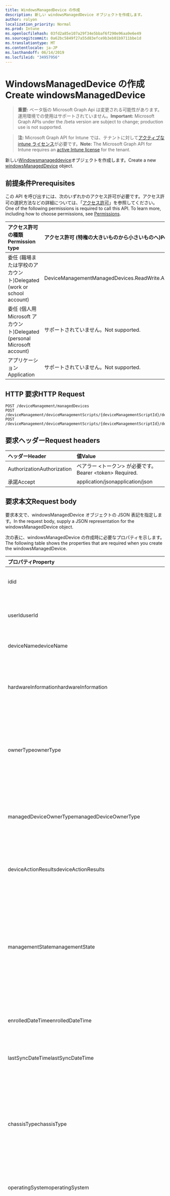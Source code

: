 ```yaml
---
title: WindowsManagedDevice の作成
description: 新しい windowsManagedDevice オブジェクトを作成します。
author: rolyon
localization_priority: Normal
ms.prod: Intune
ms.openlocfilehash: 03fd2a85e107a29f34e5bbaf6f290e96aa9e6e49
ms.sourcegitcommit: 0a62bc5849f27a55d83efce9b3eb01b9711bbe1d
ms.translationtype: MT
ms.contentlocale: ja-JP
ms.lasthandoff: 06/14/2019
ms.locfileid: "34957956"
---
```

# <a name="create-windowsmanageddevice"></a><span data-ttu-id="70f07-103">WindowsManagedDevice の作成</span><span class="sxs-lookup"><span data-stu-id="70f07-103">Create windowsManagedDevice</span></span>

> <span data-ttu-id="70f07-104">**重要:** ベータ版の Microsoft Graph Api は変更される可能性があります。運用環境での使用はサポートされていません。</span><span class="sxs-lookup"><span data-stu-id="70f07-104">**Important:** Microsoft Graph APIs under the /beta version are subject to change; production use is not supported.</span></span>

> <span data-ttu-id="70f07-105">**注:** Microsoft Graph API for Intune では、テナントに対して[アクティブな intune ライセンス](https://go.microsoft.com/fwlink/?linkid=839381)が必要です。</span><span class="sxs-lookup"><span data-stu-id="70f07-105">**Note:** The Microsoft Graph API for Intune requires an [active Intune license](https://go.microsoft.com/fwlink/?linkid=839381) for the tenant.</span></span>

<span data-ttu-id="70f07-106">新しい[Windowsmanageddevice](../resources/intune-devices-windowsmanageddevice.md)オブジェクトを作成します。</span><span class="sxs-lookup"><span data-stu-id="70f07-106">Create a new [windowsManagedDevice](../resources/intune-devices-windowsmanageddevice.md) object.</span></span>

## <a name="prerequisites"></a><span data-ttu-id="70f07-107">前提条件</span><span class="sxs-lookup"><span data-stu-id="70f07-107">Prerequisites</span></span>
<span data-ttu-id="70f07-p101">この API を呼び出すには、次のいずれかのアクセス許可が必要です。アクセス許可の選択方法などの詳細については、「[アクセス許可](/graph/permissions-reference)」を参照してください。</span><span class="sxs-lookup"><span data-stu-id="70f07-p101">One of the following permissions is required to call this API. To learn more, including how to choose permissions, see [Permissions](/graph/permissions-reference).</span></span>

|<span data-ttu-id="70f07-110">アクセス許可の種類</span><span class="sxs-lookup"><span data-stu-id="70f07-110">Permission type</span></span>|<span data-ttu-id="70f07-111">アクセス許可 (特権の大きいものから小さいものへ)</span><span class="sxs-lookup"><span data-stu-id="70f07-111">Permissions (from most to least privileged)</span></span>|
|:---|:---|
|<span data-ttu-id="70f07-112">委任 (職場または学校のアカウント)</span><span class="sxs-lookup"><span data-stu-id="70f07-112">Delegated (work or school account)</span></span>|<span data-ttu-id="70f07-113">DeviceManagementManagedDevices.ReadWrite.All</span><span class="sxs-lookup"><span data-stu-id="70f07-113">DeviceManagementManagedDevices.ReadWrite.All</span></span>|
|<span data-ttu-id="70f07-114">委任 (個人用 Microsoft アカウント)</span><span class="sxs-lookup"><span data-stu-id="70f07-114">Delegated (personal Microsoft account)</span></span>|<span data-ttu-id="70f07-115">サポートされていません。</span><span class="sxs-lookup"><span data-stu-id="70f07-115">Not supported.</span></span>|
|<span data-ttu-id="70f07-116">アプリケーション</span><span class="sxs-lookup"><span data-stu-id="70f07-116">Application</span></span>|<span data-ttu-id="70f07-117">サポートされていません。</span><span class="sxs-lookup"><span data-stu-id="70f07-117">Not supported.</span></span>|

## <a name="http-request"></a><span data-ttu-id="70f07-118">HTTP 要求</span><span class="sxs-lookup"><span data-stu-id="70f07-118">HTTP Request</span></span>
<!-- {
  "blockType": "ignored"
}
-->
``` http
POST /deviceManagement/managedDevices
POST /deviceManagement/deviceManagementScripts/{deviceManagementScriptId}/deviceRunStates/{deviceManagementScriptDeviceStateId}/managedDevice/users/{userId}/managedDevices
POST /deviceManagement/deviceManagementScripts/{deviceManagementScriptId}/deviceRunStates/{deviceManagementScriptDeviceStateId}/managedDevice/detectedApps/{detectedAppId}/managedDevices
```

## <a name="request-headers"></a><span data-ttu-id="70f07-119">要求ヘッダー</span><span class="sxs-lookup"><span data-stu-id="70f07-119">Request headers</span></span>
|<span data-ttu-id="70f07-120">ヘッダー</span><span class="sxs-lookup"><span data-stu-id="70f07-120">Header</span></span>|<span data-ttu-id="70f07-121">値</span><span class="sxs-lookup"><span data-stu-id="70f07-121">Value</span></span>|
|:---|:---|
|<span data-ttu-id="70f07-122">Authorization</span><span class="sxs-lookup"><span data-stu-id="70f07-122">Authorization</span></span>|<span data-ttu-id="70f07-123">ベアラー &lt;トークン&gt; が必要です。</span><span class="sxs-lookup"><span data-stu-id="70f07-123">Bearer &lt;token&gt; Required.</span></span>|
|<span data-ttu-id="70f07-124">承諾</span><span class="sxs-lookup"><span data-stu-id="70f07-124">Accept</span></span>|<span data-ttu-id="70f07-125">application/json</span><span class="sxs-lookup"><span data-stu-id="70f07-125">application/json</span></span>|

## <a name="request-body"></a><span data-ttu-id="70f07-126">要求本文</span><span class="sxs-lookup"><span data-stu-id="70f07-126">Request body</span></span>
<span data-ttu-id="70f07-127">要求本文で、windowsManagedDevice オブジェクトの JSON 表記を指定します。</span><span class="sxs-lookup"><span data-stu-id="70f07-127">In the request body, supply a JSON representation for the windowsManagedDevice object.</span></span>

<span data-ttu-id="70f07-128">次の表に、windowsManagedDevice の作成時に必要なプロパティを示します。</span><span class="sxs-lookup"><span data-stu-id="70f07-128">The following table shows the properties that are required when you create the windowsManagedDevice.</span></span>

|<span data-ttu-id="70f07-129">プロパティ</span><span class="sxs-lookup"><span data-stu-id="70f07-129">Property</span></span>|<span data-ttu-id="70f07-130">型</span><span class="sxs-lookup"><span data-stu-id="70f07-130">Type</span></span>|<span data-ttu-id="70f07-131">説明</span><span class="sxs-lookup"><span data-stu-id="70f07-131">Description</span></span>|
|:---|:---|:---|
|<span data-ttu-id="70f07-132">id</span><span class="sxs-lookup"><span data-stu-id="70f07-132">id</span></span>|<span data-ttu-id="70f07-133">文字列</span><span class="sxs-lookup"><span data-stu-id="70f07-133">String</span></span>|<span data-ttu-id="70f07-134">[Manageddevice](../resources/intune-devices-manageddevice.md)から継承されたデバイスの一意識別子</span><span class="sxs-lookup"><span data-stu-id="70f07-134">Unique Identifier for the device Inherited from [managedDevice](../resources/intune-devices-manageddevice.md)</span></span>|
|<span data-ttu-id="70f07-135">userId</span><span class="sxs-lookup"><span data-stu-id="70f07-135">userId</span></span>|<span data-ttu-id="70f07-136">String</span><span class="sxs-lookup"><span data-stu-id="70f07-136">String</span></span>|<span data-ttu-id="70f07-137">[Manageddevice](../resources/intune-devices-manageddevice.md)から継承したデバイスに関連付けられているユーザーの一意識別子</span><span class="sxs-lookup"><span data-stu-id="70f07-137">Unique Identifier for the user associated with the device Inherited from [managedDevice](../resources/intune-devices-manageddevice.md)</span></span>|
|<span data-ttu-id="70f07-138">deviceName</span><span class="sxs-lookup"><span data-stu-id="70f07-138">deviceName</span></span>|<span data-ttu-id="70f07-139">String</span><span class="sxs-lookup"><span data-stu-id="70f07-139">String</span></span>|<span data-ttu-id="70f07-140">[Manageddevice](../resources/intune-devices-manageddevice.md)から継承されたデバイスの名前</span><span class="sxs-lookup"><span data-stu-id="70f07-140">Name of the device Inherited from [managedDevice](../resources/intune-devices-manageddevice.md)</span></span>|
|<span data-ttu-id="70f07-141">hardwareInformation</span><span class="sxs-lookup"><span data-stu-id="70f07-141">hardwareInformation</span></span>|[<span data-ttu-id="70f07-142">hardwareInformation</span><span class="sxs-lookup"><span data-stu-id="70f07-142">hardwareInformation</span></span>](../resources/intune-devices-hardwareinformation.md)|<span data-ttu-id="70f07-143">デバイスのハードワードの詳細。</span><span class="sxs-lookup"><span data-stu-id="70f07-143">The hardward details for the device.</span></span>  <span data-ttu-id="70f07-144">記憶領域、製造元、シリアル番号などの情報が含まれます。[Manageddevice](../resources/intune-devices-manageddevice.md)から継承します</span><span class="sxs-lookup"><span data-stu-id="70f07-144">Includes information such as storage space, manufacturer, serial number, etc. Inherited from [managedDevice](../resources/intune-devices-manageddevice.md)</span></span>|
|<span data-ttu-id="70f07-145">ownerType</span><span class="sxs-lookup"><span data-stu-id="70f07-145">ownerType</span></span>|[<span data-ttu-id="70f07-146">ownerType</span><span class="sxs-lookup"><span data-stu-id="70f07-146">ownerType</span></span>](../resources/intune-devices-ownertype.md)|<span data-ttu-id="70f07-147">デバイスの所有権。</span><span class="sxs-lookup"><span data-stu-id="70f07-147">Ownership of the device.</span></span> <span data-ttu-id="70f07-148">' Company ' または ' personal ' を[Manageddevice](../resources/intune-devices-manageddevice.md)から継承することができます。</span><span class="sxs-lookup"><span data-stu-id="70f07-148">Can be 'company' or 'personal' Inherited from [managedDevice](../resources/intune-devices-manageddevice.md).</span></span> <span data-ttu-id="70f07-149">可能な値は、`unknown`、`company`、`personal` です。</span><span class="sxs-lookup"><span data-stu-id="70f07-149">Possible values are: `unknown`, `company`, `personal`.</span></span>|
|<span data-ttu-id="70f07-150">managedDeviceOwnerType</span><span class="sxs-lookup"><span data-stu-id="70f07-150">managedDeviceOwnerType</span></span>|[<span data-ttu-id="70f07-151">managedDeviceOwnerType</span><span class="sxs-lookup"><span data-stu-id="70f07-151">managedDeviceOwnerType</span></span>](../resources/intune-devices-manageddeviceownertype.md)|<span data-ttu-id="70f07-152">デバイスの所有権。</span><span class="sxs-lookup"><span data-stu-id="70f07-152">Ownership of the device.</span></span> <span data-ttu-id="70f07-153">' Company ' または ' personal ' を[Manageddevice](../resources/intune-devices-manageddevice.md)から継承することができます。</span><span class="sxs-lookup"><span data-stu-id="70f07-153">Can be 'company' or 'personal' Inherited from [managedDevice](../resources/intune-devices-manageddevice.md).</span></span> <span data-ttu-id="70f07-154">可能な値は、`unknown`、`company`、`personal` です。</span><span class="sxs-lookup"><span data-stu-id="70f07-154">Possible values are: `unknown`, `company`, `personal`.</span></span>|
|<span data-ttu-id="70f07-155">deviceActionResults</span><span class="sxs-lookup"><span data-stu-id="70f07-155">deviceActionResults</span></span>|<span data-ttu-id="70f07-156">[deviceActionResult](../resources/intune-devices-deviceactionresult.md) コレクション</span><span class="sxs-lookup"><span data-stu-id="70f07-156">[deviceActionResult](../resources/intune-devices-deviceactionresult.md) collection</span></span>|<span data-ttu-id="70f07-157">ComplexType deviceActionResult オブジェクトのリスト。</span><span class="sxs-lookup"><span data-stu-id="70f07-157">List of ComplexType deviceActionResult objects.</span></span> <span data-ttu-id="70f07-158">[Manageddevice](../resources/intune-devices-manageddevice.md)から継承します</span><span class="sxs-lookup"><span data-stu-id="70f07-158">Inherited from [managedDevice](../resources/intune-devices-manageddevice.md)</span></span>|
|<span data-ttu-id="70f07-159">managementState</span><span class="sxs-lookup"><span data-stu-id="70f07-159">managementState</span></span>|[<span data-ttu-id="70f07-160">managementState</span><span class="sxs-lookup"><span data-stu-id="70f07-160">managementState</span></span>](../resources/intune-devices-managementstate.md)|<span data-ttu-id="70f07-161">デバイスの管理状態。</span><span class="sxs-lookup"><span data-stu-id="70f07-161">Management state of the device.</span></span> <span data-ttu-id="70f07-162">[Manageddevice](../resources/intune-devices-manageddevice.md)から継承されます。</span><span class="sxs-lookup"><span data-stu-id="70f07-162">Inherited from [managedDevice](../resources/intune-devices-manageddevice.md).</span></span> <span data-ttu-id="70f07-163">可能な値は、`managed`、`retirePending`、`retireFailed`、`wipePending`、`wipeFailed`、`unhealthy`、`deletePending`、`retireIssued`、`wipeIssued`、`wipeCanceled`、`retireCanceled`、`discovered` です。</span><span class="sxs-lookup"><span data-stu-id="70f07-163">Possible values are: `managed`, `retirePending`, `retireFailed`, `wipePending`, `wipeFailed`, `unhealthy`, `deletePending`, `retireIssued`, `wipeIssued`, `wipeCanceled`, `retireCanceled`, `discovered`.</span></span>|
|<span data-ttu-id="70f07-164">enrolledDateTime</span><span class="sxs-lookup"><span data-stu-id="70f07-164">enrolledDateTime</span></span>|<span data-ttu-id="70f07-165">DateTimeOffset</span><span class="sxs-lookup"><span data-stu-id="70f07-165">DateTimeOffset</span></span>|<span data-ttu-id="70f07-166">デバイスの登録時刻。</span><span class="sxs-lookup"><span data-stu-id="70f07-166">Enrollment time of the device.</span></span> <span data-ttu-id="70f07-167">[Manageddevice](../resources/intune-devices-manageddevice.md)から継承します</span><span class="sxs-lookup"><span data-stu-id="70f07-167">Inherited from [managedDevice](../resources/intune-devices-manageddevice.md)</span></span>|
|<span data-ttu-id="70f07-168">lastSyncDateTime</span><span class="sxs-lookup"><span data-stu-id="70f07-168">lastSyncDateTime</span></span>|<span data-ttu-id="70f07-169">DateTimeOffset</span><span class="sxs-lookup"><span data-stu-id="70f07-169">DateTimeOffset</span></span>|<span data-ttu-id="70f07-170">デバイスが Intune との正常な同期を最終的に完了した日時。</span><span class="sxs-lookup"><span data-stu-id="70f07-170">The date and time that the device last completed a successful sync with Intune.</span></span> <span data-ttu-id="70f07-171">[Manageddevice](../resources/intune-devices-manageddevice.md)から継承します</span><span class="sxs-lookup"><span data-stu-id="70f07-171">Inherited from [managedDevice](../resources/intune-devices-manageddevice.md)</span></span>|
|<span data-ttu-id="70f07-172">chassisType</span><span class="sxs-lookup"><span data-stu-id="70f07-172">chassisType</span></span>|[<span data-ttu-id="70f07-173">chassisType</span><span class="sxs-lookup"><span data-stu-id="70f07-173">chassisType</span></span>](../resources/intune-devices-chassistype.md)|<span data-ttu-id="70f07-174">デバイスのシャーシの種類。</span><span class="sxs-lookup"><span data-stu-id="70f07-174">Chassis type of the device.</span></span> <span data-ttu-id="70f07-175">[Manageddevice](../resources/intune-devices-manageddevice.md)から継承されます。</span><span class="sxs-lookup"><span data-stu-id="70f07-175">Inherited from [managedDevice](../resources/intune-devices-manageddevice.md).</span></span> <span data-ttu-id="70f07-176">可能な値は、`unknown`、`desktop`、`laptop`、`worksWorkstation`、`enterpriseServer`、`phone`、`tablet`、`mobileOther`、`mobileUnknown` です。</span><span class="sxs-lookup"><span data-stu-id="70f07-176">Possible values are: `unknown`, `desktop`, `laptop`, `worksWorkstation`, `enterpriseServer`, `phone`, `tablet`, `mobileOther`, `mobileUnknown`.</span></span>|
|<span data-ttu-id="70f07-177">operatingSystem</span><span class="sxs-lookup"><span data-stu-id="70f07-177">operatingSystem</span></span>|<span data-ttu-id="70f07-178">文字列</span><span class="sxs-lookup"><span data-stu-id="70f07-178">String</span></span>|<span data-ttu-id="70f07-179">デバイスのオペレーティング システム。</span><span class="sxs-lookup"><span data-stu-id="70f07-179">Operating system of the device.</span></span> <span data-ttu-id="70f07-180">Windows、iOS など[Manageddevice](../resources/intune-devices-manageddevice.md)から継承します</span><span class="sxs-lookup"><span data-stu-id="70f07-180">Windows, iOS, etc. Inherited from [managedDevice](../resources/intune-devices-manageddevice.md)</span></span>|
|<span data-ttu-id="70f07-181">deviceType</span><span class="sxs-lookup"><span data-stu-id="70f07-181">deviceType</span></span>|[<span data-ttu-id="70f07-182">deviceType</span><span class="sxs-lookup"><span data-stu-id="70f07-182">deviceType</span></span>](../resources/intune-shared-devicetype.md)|<span data-ttu-id="70f07-183">デバイスのプラットフォーム。</span><span class="sxs-lookup"><span data-stu-id="70f07-183">Platform of the device.</span></span> <span data-ttu-id="70f07-184">[Manageddevice](../resources/intune-devices-manageddevice.md)から継承されます。</span><span class="sxs-lookup"><span data-stu-id="70f07-184">Inherited from [managedDevice](../resources/intune-devices-manageddevice.md).</span></span> <span data-ttu-id="70f07-185">可能な値: `desktop`、 `windowsRT` `winMO6` `nokia` `windowsPhone` `mac` `winCE` `winEmbedded` `iPhone` `iPad` `iPod` `android`、、、、、、、、、、、、 `iSocConsumer` `unix` `macMDM` `holoLens` `surfaceHub` `androidForWork` `androidEnterprise`, `blackberry`, `palm`, `unknown`.</span><span class="sxs-lookup"><span data-stu-id="70f07-185">Possible values are: `desktop`, `windowsRT`, `winMO6`, `nokia`, `windowsPhone`, `mac`, `winCE`, `winEmbedded`, `iPhone`, `iPad`, `iPod`, `android`, `iSocConsumer`, `unix`, `macMDM`, `holoLens`, `surfaceHub`, `androidForWork`, `androidEnterprise`, `blackberry`, `palm`, `unknown`.</span></span>|
|<span data-ttu-id="70f07-186">complianceState</span><span class="sxs-lookup"><span data-stu-id="70f07-186">complianceState</span></span>|[<span data-ttu-id="70f07-187">complianceState</span><span class="sxs-lookup"><span data-stu-id="70f07-187">complianceState</span></span>](../resources/intune-devices-compliancestate.md)|<span data-ttu-id="70f07-188">デバイスのコンプライアンス状態。</span><span class="sxs-lookup"><span data-stu-id="70f07-188">Compliance state of the device.</span></span> <span data-ttu-id="70f07-189">[Manageddevice](../resources/intune-devices-manageddevice.md)から継承されます。</span><span class="sxs-lookup"><span data-stu-id="70f07-189">Inherited from [managedDevice](../resources/intune-devices-manageddevice.md).</span></span> <span data-ttu-id="70f07-190">可能な値は、`unknown`、`compliant`、`noncompliant`、`conflict`、`error`、`inGracePeriod`、`configManager` です。</span><span class="sxs-lookup"><span data-stu-id="70f07-190">Possible values are: `unknown`, `compliant`, `noncompliant`, `conflict`, `error`, `inGracePeriod`, `configManager`.</span></span>|
|<span data-ttu-id="70f07-191">jailBroken</span><span class="sxs-lookup"><span data-stu-id="70f07-191">jailBroken</span></span>|<span data-ttu-id="70f07-192">String</span><span class="sxs-lookup"><span data-stu-id="70f07-192">String</span></span>|<span data-ttu-id="70f07-193">デバイスが脱獄またはルート化されているかどうかを示します。</span><span class="sxs-lookup"><span data-stu-id="70f07-193">whether the device is jail broken or rooted.</span></span> <span data-ttu-id="70f07-194">[Manageddevice](../resources/intune-devices-manageddevice.md)から継承します</span><span class="sxs-lookup"><span data-stu-id="70f07-194">Inherited from [managedDevice](../resources/intune-devices-manageddevice.md)</span></span>|
|<span data-ttu-id="70f07-195">managementAgent</span><span class="sxs-lookup"><span data-stu-id="70f07-195">managementAgent</span></span>|[<span data-ttu-id="70f07-196">managementAgentType</span><span class="sxs-lookup"><span data-stu-id="70f07-196">managementAgentType</span></span>](../resources/intune-devices-managementagenttype.md)|<span data-ttu-id="70f07-197">デバイスの管理チャネル。</span><span class="sxs-lookup"><span data-stu-id="70f07-197">Management channel of the device.</span></span> <span data-ttu-id="70f07-198">Intune、EAS など。[Manageddevice](../resources/intune-devices-manageddevice.md)から継承されます。</span><span class="sxs-lookup"><span data-stu-id="70f07-198">Intune, EAS, etc. Inherited from [managedDevice](../resources/intune-devices-manageddevice.md).</span></span> <span data-ttu-id="70f07-199">可能な値は、`eas`、`mdm`、`easMdm`、`intuneClient`、`easIntuneClient`、`configurationManagerClient`、`configurationManagerClientMdm`、`configurationManagerClientMdmEas`、`unknown`、`jamf`、`googleCloudDevicePolicyController`、`microsoft365ManagedMdm` です。</span><span class="sxs-lookup"><span data-stu-id="70f07-199">Possible values are: `eas`, `mdm`, `easMdm`, `intuneClient`, `easIntuneClient`, `configurationManagerClient`, `configurationManagerClientMdm`, `configurationManagerClientMdmEas`, `unknown`, `jamf`, `googleCloudDevicePolicyController`, `microsoft365ManagedMdm`.</span></span>|
|<span data-ttu-id="70f07-200">osVersion</span><span class="sxs-lookup"><span data-stu-id="70f07-200">osVersion</span></span>|<span data-ttu-id="70f07-201">String</span><span class="sxs-lookup"><span data-stu-id="70f07-201">String</span></span>|<span data-ttu-id="70f07-202">デバイスのオペレーティング システムのバージョン。</span><span class="sxs-lookup"><span data-stu-id="70f07-202">Operating system version of the device.</span></span> <span data-ttu-id="70f07-203">[Manageddevice](../resources/intune-devices-manageddevice.md)から継承します</span><span class="sxs-lookup"><span data-stu-id="70f07-203">Inherited from [managedDevice](../resources/intune-devices-manageddevice.md)</span></span>|
|<span data-ttu-id="70f07-204">easActivated</span><span class="sxs-lookup"><span data-stu-id="70f07-204">easActivated</span></span>|<span data-ttu-id="70f07-205">Boolean</span><span class="sxs-lookup"><span data-stu-id="70f07-205">Boolean</span></span>|<span data-ttu-id="70f07-206">Exchange ActiveSync がアクティブになっているデバイスかどうかを示します。</span><span class="sxs-lookup"><span data-stu-id="70f07-206">Whether the device is Exchange ActiveSync activated.</span></span> <span data-ttu-id="70f07-207">[Manageddevice](../resources/intune-devices-manageddevice.md)から継承します</span><span class="sxs-lookup"><span data-stu-id="70f07-207">Inherited from [managedDevice](../resources/intune-devices-manageddevice.md)</span></span>|
|<span data-ttu-id="70f07-208">easDeviceId</span><span class="sxs-lookup"><span data-stu-id="70f07-208">easDeviceId</span></span>|<span data-ttu-id="70f07-209">String</span><span class="sxs-lookup"><span data-stu-id="70f07-209">String</span></span>|<span data-ttu-id="70f07-210">デバイスの Exchange ActiveSync の ID。</span><span class="sxs-lookup"><span data-stu-id="70f07-210">Exchange ActiveSync Id of the device.</span></span> <span data-ttu-id="70f07-211">[Manageddevice](../resources/intune-devices-manageddevice.md)から継承します</span><span class="sxs-lookup"><span data-stu-id="70f07-211">Inherited from [managedDevice](../resources/intune-devices-manageddevice.md)</span></span>|
|<span data-ttu-id="70f07-212">easActivationDateTime</span><span class="sxs-lookup"><span data-stu-id="70f07-212">easActivationDateTime</span></span>|<span data-ttu-id="70f07-213">DateTimeOffset</span><span class="sxs-lookup"><span data-stu-id="70f07-213">DateTimeOffset</span></span>|<span data-ttu-id="70f07-214">デバイスの Exchange ActivationSync のアクティブ化の時刻。</span><span class="sxs-lookup"><span data-stu-id="70f07-214">Exchange ActivationSync activation time of the device.</span></span> <span data-ttu-id="70f07-215">[Manageddevice](../resources/intune-devices-manageddevice.md)から継承します</span><span class="sxs-lookup"><span data-stu-id="70f07-215">Inherited from [managedDevice](../resources/intune-devices-manageddevice.md)</span></span>|
|<span data-ttu-id="70f07-216">aadRegistered</span><span class="sxs-lookup"><span data-stu-id="70f07-216">aadRegistered</span></span>|<span data-ttu-id="70f07-217">Boolean</span><span class="sxs-lookup"><span data-stu-id="70f07-217">Boolean</span></span>|<span data-ttu-id="70f07-218">Azure Active Directory が登録されているデバイスかどうかを示します。</span><span class="sxs-lookup"><span data-stu-id="70f07-218">Whether the device is Azure Active Directory registered.</span></span> <span data-ttu-id="70f07-219">[Manageddevice](../resources/intune-devices-manageddevice.md)から継承します</span><span class="sxs-lookup"><span data-stu-id="70f07-219">Inherited from [managedDevice](../resources/intune-devices-manageddevice.md)</span></span>|
|<span data-ttu-id="70f07-220">azureADRegistered</span><span class="sxs-lookup"><span data-stu-id="70f07-220">azureADRegistered</span></span>|<span data-ttu-id="70f07-221">Boolean</span><span class="sxs-lookup"><span data-stu-id="70f07-221">Boolean</span></span>|<span data-ttu-id="70f07-222">Azure Active Directory が登録されているデバイスかどうかを示します。</span><span class="sxs-lookup"><span data-stu-id="70f07-222">Whether the device is Azure Active Directory registered.</span></span> <span data-ttu-id="70f07-223">[Manageddevice](../resources/intune-devices-manageddevice.md)から継承します</span><span class="sxs-lookup"><span data-stu-id="70f07-223">Inherited from [managedDevice](../resources/intune-devices-manageddevice.md)</span></span>|
|<span data-ttu-id="70f07-224">deviceEnrollmentType</span><span class="sxs-lookup"><span data-stu-id="70f07-224">deviceEnrollmentType</span></span>|[<span data-ttu-id="70f07-225">deviceEnrollmentType</span><span class="sxs-lookup"><span data-stu-id="70f07-225">deviceEnrollmentType</span></span>](../resources/intune-shared-deviceenrollmenttype.md)|<span data-ttu-id="70f07-226">デバイスの登録の種類。</span><span class="sxs-lookup"><span data-stu-id="70f07-226">Enrollment type of the device.</span></span> <span data-ttu-id="70f07-227">[Manageddevice](../resources/intune-devices-manageddevice.md)から継承されます。</span><span class="sxs-lookup"><span data-stu-id="70f07-227">Inherited from [managedDevice](../resources/intune-devices-manageddevice.md).</span></span> <span data-ttu-id="70f07-228">可能な値は、`unknown`、`userEnrollment`、`deviceEnrollmentManager`、`appleBulkWithUser`、`appleBulkWithoutUser`、`windowsAzureADJoin`、`windowsBulkUserless`、`windowsAutoEnrollment`、`windowsBulkAzureDomainJoin`、`windowsCoManagement` です。</span><span class="sxs-lookup"><span data-stu-id="70f07-228">Possible values are: `unknown`, `userEnrollment`, `deviceEnrollmentManager`, `appleBulkWithUser`, `appleBulkWithoutUser`, `windowsAzureADJoin`, `windowsBulkUserless`, `windowsAutoEnrollment`, `windowsBulkAzureDomainJoin`, `windowsCoManagement`.</span></span>|
|<span data-ttu-id="70f07-229">lostModeState</span><span class="sxs-lookup"><span data-stu-id="70f07-229">lostModeState</span></span>|[<span data-ttu-id="70f07-230">lostModeState</span><span class="sxs-lookup"><span data-stu-id="70f07-230">lostModeState</span></span>](../resources/intune-devices-lostmodestate.md)|<span data-ttu-id="70f07-231">失われたモードが有効になっているか、 [Manageddevice](../resources/intune-devices-manageddevice.md)から継承が無効かどうかを示します。</span><span class="sxs-lookup"><span data-stu-id="70f07-231">Indicates if Lost mode is enabled or disabled Inherited from [managedDevice](../resources/intune-devices-manageddevice.md).</span></span> <span data-ttu-id="70f07-232">可能な値は、`disabled`、`enabled` です。</span><span class="sxs-lookup"><span data-stu-id="70f07-232">Possible values are: `disabled`, `enabled`.</span></span>|
|<span data-ttu-id="70f07-233">activationLockBypassCode</span><span class="sxs-lookup"><span data-stu-id="70f07-233">activationLockBypassCode</span></span>|<span data-ttu-id="70f07-234">String</span><span class="sxs-lookup"><span data-stu-id="70f07-234">String</span></span>|<span data-ttu-id="70f07-235">デバイスのアクティベーション ロックをバイパスするためのコード。</span><span class="sxs-lookup"><span data-stu-id="70f07-235">Code that allows the Activation Lock on a device to be bypassed.</span></span> <span data-ttu-id="70f07-236">[Manageddevice](../resources/intune-devices-manageddevice.md)から継承します</span><span class="sxs-lookup"><span data-stu-id="70f07-236">Inherited from [managedDevice](../resources/intune-devices-manageddevice.md)</span></span>|
|<span data-ttu-id="70f07-237">emailAddress</span><span class="sxs-lookup"><span data-stu-id="70f07-237">emailAddress</span></span>|<span data-ttu-id="70f07-238">String</span><span class="sxs-lookup"><span data-stu-id="70f07-238">String</span></span>|<span data-ttu-id="70f07-239">[Manageddevice](../resources/intune-devices-manageddevice.md)から継承したデバイスに関連付けられているユーザーの電子メール</span><span class="sxs-lookup"><span data-stu-id="70f07-239">Email(s) for the user associated with the device Inherited from [managedDevice](../resources/intune-devices-manageddevice.md)</span></span>|
|<span data-ttu-id="70f07-240">azureActiveDirectoryDeviceId</span><span class="sxs-lookup"><span data-stu-id="70f07-240">azureActiveDirectoryDeviceId</span></span>|<span data-ttu-id="70f07-241">String</span><span class="sxs-lookup"><span data-stu-id="70f07-241">String</span></span>|<span data-ttu-id="70f07-242">Azure Active Directory デバイスの一意識別子。</span><span class="sxs-lookup"><span data-stu-id="70f07-242">The unique identifier for the Azure Active Directory device.</span></span> <span data-ttu-id="70f07-243">読み取り専用です。</span><span class="sxs-lookup"><span data-stu-id="70f07-243">Read only.</span></span> <span data-ttu-id="70f07-244">[Manageddevice](../resources/intune-devices-manageddevice.md)から継承します</span><span class="sxs-lookup"><span data-stu-id="70f07-244">Inherited from [managedDevice](../resources/intune-devices-manageddevice.md)</span></span>|
|<span data-ttu-id="70f07-245">azureADDeviceId</span><span class="sxs-lookup"><span data-stu-id="70f07-245">azureADDeviceId</span></span>|<span data-ttu-id="70f07-246">String</span><span class="sxs-lookup"><span data-stu-id="70f07-246">String</span></span>|<span data-ttu-id="70f07-247">Azure Active Directory デバイスの一意識別子。</span><span class="sxs-lookup"><span data-stu-id="70f07-247">The unique identifier for the Azure Active Directory device.</span></span> <span data-ttu-id="70f07-248">読み取り専用です。</span><span class="sxs-lookup"><span data-stu-id="70f07-248">Read only.</span></span> <span data-ttu-id="70f07-249">[Manageddevice](../resources/intune-devices-manageddevice.md)から継承します</span><span class="sxs-lookup"><span data-stu-id="70f07-249">Inherited from [managedDevice](../resources/intune-devices-manageddevice.md)</span></span>|
|<span data-ttu-id="70f07-250">deviceRegistrationState</span><span class="sxs-lookup"><span data-stu-id="70f07-250">deviceRegistrationState</span></span>|[<span data-ttu-id="70f07-251">deviceRegistrationState</span><span class="sxs-lookup"><span data-stu-id="70f07-251">deviceRegistrationState</span></span>](../resources/intune-devices-deviceregistrationstate.md)|<span data-ttu-id="70f07-252">デバイスの登録状態。</span><span class="sxs-lookup"><span data-stu-id="70f07-252">Device registration state.</span></span> <span data-ttu-id="70f07-253">[Manageddevice](../resources/intune-devices-manageddevice.md)から継承されます。</span><span class="sxs-lookup"><span data-stu-id="70f07-253">Inherited from [managedDevice](../resources/intune-devices-manageddevice.md).</span></span> <span data-ttu-id="70f07-254">可能な値は、`notRegistered`、`registered`、`revoked`、`keyConflict`、`approvalPending`、`certificateReset`、`notRegisteredPendingEnrollment`、`unknown` です。</span><span class="sxs-lookup"><span data-stu-id="70f07-254">Possible values are: `notRegistered`, `registered`, `revoked`, `keyConflict`, `approvalPending`, `certificateReset`, `notRegisteredPendingEnrollment`, `unknown`.</span></span>|
|<span data-ttu-id="70f07-255">deviceCategoryDisplayName</span><span class="sxs-lookup"><span data-stu-id="70f07-255">deviceCategoryDisplayName</span></span>|<span data-ttu-id="70f07-256">String</span><span class="sxs-lookup"><span data-stu-id="70f07-256">String</span></span>|<span data-ttu-id="70f07-257">[Manageddevice](../resources/intune-devices-manageddevice.md)から継承されたデバイスカテゴリの表示名</span><span class="sxs-lookup"><span data-stu-id="70f07-257">Device category display name Inherited from [managedDevice](../resources/intune-devices-manageddevice.md)</span></span>|
|<span data-ttu-id="70f07-258">isSupervised</span><span class="sxs-lookup"><span data-stu-id="70f07-258">isSupervised</span></span>|<span data-ttu-id="70f07-259">Boolean</span><span class="sxs-lookup"><span data-stu-id="70f07-259">Boolean</span></span>|<span data-ttu-id="70f07-260">[Manageddevice](../resources/intune-devices-manageddevice.md)から継承されたデバイスの監視状態</span><span class="sxs-lookup"><span data-stu-id="70f07-260">Device supervised status Inherited from [managedDevice](../resources/intune-devices-manageddevice.md)</span></span>|
|<span data-ttu-id="70f07-261">exchangeLastSuccessfulSyncDateTime</span><span class="sxs-lookup"><span data-stu-id="70f07-261">exchangeLastSuccessfulSyncDateTime</span></span>|<span data-ttu-id="70f07-262">DateTimeOffset</span><span class="sxs-lookup"><span data-stu-id="70f07-262">DateTimeOffset</span></span>|<span data-ttu-id="70f07-263">最後にデバイスが Exchange に接続した時刻。</span><span class="sxs-lookup"><span data-stu-id="70f07-263">Last time the device contacted Exchange.</span></span> <span data-ttu-id="70f07-264">[Manageddevice](../resources/intune-devices-manageddevice.md)から継承します</span><span class="sxs-lookup"><span data-stu-id="70f07-264">Inherited from [managedDevice](../resources/intune-devices-manageddevice.md)</span></span>|
|<span data-ttu-id="70f07-265">exchangeAccessState</span><span class="sxs-lookup"><span data-stu-id="70f07-265">exchangeAccessState</span></span>|[<span data-ttu-id="70f07-266">deviceManagementExchangeAccessState</span><span class="sxs-lookup"><span data-stu-id="70f07-266">deviceManagementExchangeAccessState</span></span>](../resources/intune-devices-devicemanagementexchangeaccessstate.md)|<span data-ttu-id="70f07-267">Exchange でのデバイスのアクセスの状態。</span><span class="sxs-lookup"><span data-stu-id="70f07-267">The Access State of the device in Exchange.</span></span> <span data-ttu-id="70f07-268">[Manageddevice](../resources/intune-devices-manageddevice.md)から継承されます。</span><span class="sxs-lookup"><span data-stu-id="70f07-268">Inherited from [managedDevice](../resources/intune-devices-manageddevice.md).</span></span> <span data-ttu-id="70f07-269">可能な値は、`none`、`unknown`、`allowed`、`blocked`、`quarantined` です。</span><span class="sxs-lookup"><span data-stu-id="70f07-269">Possible values are: `none`, `unknown`, `allowed`, `blocked`, `quarantined`.</span></span>|
|<span data-ttu-id="70f07-270">exchangeAccessStateReason</span><span class="sxs-lookup"><span data-stu-id="70f07-270">exchangeAccessStateReason</span></span>|[<span data-ttu-id="70f07-271">deviceManagementExchangeAccessStateReason</span><span class="sxs-lookup"><span data-stu-id="70f07-271">deviceManagementExchangeAccessStateReason</span></span>](../resources/intune-devices-devicemanagementexchangeaccessstatereason.md)|<span data-ttu-id="70f07-272">Exchange でのデバイスのアクセス状態の理由。
</span><span class="sxs-lookup"><span data-stu-id="70f07-272">The reason for the device's access state in Exchange.</span></span> <span data-ttu-id="70f07-273">[Manageddevice](../resources/intune-devices-manageddevice.md)から継承されます。</span><span class="sxs-lookup"><span data-stu-id="70f07-273">Inherited from [managedDevice](../resources/intune-devices-manageddevice.md).</span></span> <span data-ttu-id="70f07-274">可能な値は、`none`、`unknown`、`exchangeGlobalRule`、`exchangeIndividualRule`、`exchangeDeviceRule`、`exchangeUpgrade`、`exchangeMailboxPolicy`、`other`、`compliant`、`notCompliant`、`notEnrolled`、`unknownLocation`、`mfaRequired`、`azureADBlockDueToAccessPolicy`、`compromisedPassword`、`deviceNotKnownWithManagedApp` です。</span><span class="sxs-lookup"><span data-stu-id="70f07-274">Possible values are: `none`, `unknown`, `exchangeGlobalRule`, `exchangeIndividualRule`, `exchangeDeviceRule`, `exchangeUpgrade`, `exchangeMailboxPolicy`, `other`, `compliant`, `notCompliant`, `notEnrolled`, `unknownLocation`, `mfaRequired`, `azureADBlockDueToAccessPolicy`, `compromisedPassword`, `deviceNotKnownWithManagedApp`.</span></span>|
|<span data-ttu-id="70f07-275">remoteAssistanceSessionUrl</span><span class="sxs-lookup"><span data-stu-id="70f07-275">remoteAssistanceSessionUrl</span></span>|<span data-ttu-id="70f07-276">String</span><span class="sxs-lookup"><span data-stu-id="70f07-276">String</span></span>|<span data-ttu-id="70f07-277">デバイスとのリモート アシスタンス セッションを確立できるようにする URL。</span><span class="sxs-lookup"><span data-stu-id="70f07-277">Url that allows a Remote Assistance session to be established with the device.</span></span> <span data-ttu-id="70f07-278">[Manageddevice](../resources/intune-devices-manageddevice.md)から継承します</span><span class="sxs-lookup"><span data-stu-id="70f07-278">Inherited from [managedDevice](../resources/intune-devices-manageddevice.md)</span></span>|
|<span data-ttu-id="70f07-279">remoteAssistanceSessionErrorDetails</span><span class="sxs-lookup"><span data-stu-id="70f07-279">remoteAssistanceSessionErrorDetails</span></span>|<span data-ttu-id="70f07-280">String</span><span class="sxs-lookup"><span data-stu-id="70f07-280">String</span></span>|<span data-ttu-id="70f07-281">リモート アシスタンス セッション オブジェクトの作成時に問題を識別するエラー文字列。</span><span class="sxs-lookup"><span data-stu-id="70f07-281">An error string that identifies issues when creating Remote Assistance session objects.</span></span> <span data-ttu-id="70f07-282">[Manageddevice](../resources/intune-devices-manageddevice.md)から継承します</span><span class="sxs-lookup"><span data-stu-id="70f07-282">Inherited from [managedDevice](../resources/intune-devices-manageddevice.md)</span></span>|
|<span data-ttu-id="70f07-283">isEncrypted</span><span class="sxs-lookup"><span data-stu-id="70f07-283">isEncrypted</span></span>|<span data-ttu-id="70f07-284">Boolean</span><span class="sxs-lookup"><span data-stu-id="70f07-284">Boolean</span></span>|<span data-ttu-id="70f07-285">[Manageddevice](../resources/intune-devices-manageddevice.md)から継承されたデバイスの暗号化状態</span><span class="sxs-lookup"><span data-stu-id="70f07-285">Device encryption status Inherited from [managedDevice](../resources/intune-devices-manageddevice.md)</span></span>|
|<span data-ttu-id="70f07-286">userPrincipalName</span><span class="sxs-lookup"><span data-stu-id="70f07-286">userPrincipalName</span></span>|<span data-ttu-id="70f07-287">String</span><span class="sxs-lookup"><span data-stu-id="70f07-287">String</span></span>|<span data-ttu-id="70f07-288">[Manageddevice](../resources/intune-devices-manageddevice.md)から継承されたデバイスユーザープリンシパル名</span><span class="sxs-lookup"><span data-stu-id="70f07-288">Device user principal name Inherited from [managedDevice](../resources/intune-devices-manageddevice.md)</span></span>|
|<span data-ttu-id="70f07-289">model</span><span class="sxs-lookup"><span data-stu-id="70f07-289">model</span></span>|<span data-ttu-id="70f07-290">String</span><span class="sxs-lookup"><span data-stu-id="70f07-290">String</span></span>|<span data-ttu-id="70f07-291">[Manageddevice](../resources/intune-devices-manageddevice.md)から継承されたデバイスのモデル</span><span class="sxs-lookup"><span data-stu-id="70f07-291">Model of the device Inherited from [managedDevice](../resources/intune-devices-manageddevice.md)</span></span>|
|<span data-ttu-id="70f07-292">manufacturer</span><span class="sxs-lookup"><span data-stu-id="70f07-292">manufacturer</span></span>|<span data-ttu-id="70f07-293">String</span><span class="sxs-lookup"><span data-stu-id="70f07-293">String</span></span>|<span data-ttu-id="70f07-294">[Manageddevice](../resources/intune-devices-manageddevice.md)から継承されたデバイスの製造元</span><span class="sxs-lookup"><span data-stu-id="70f07-294">Manufacturer of the device Inherited from [managedDevice](../resources/intune-devices-manageddevice.md)</span></span>|
|<span data-ttu-id="70f07-295">imei</span><span class="sxs-lookup"><span data-stu-id="70f07-295">imei</span></span>|<span data-ttu-id="70f07-296">String</span><span class="sxs-lookup"><span data-stu-id="70f07-296">String</span></span>|<span data-ttu-id="70f07-297">[Manageddevice](../resources/intune-devices-manageddevice.md)から継承された IMEI</span><span class="sxs-lookup"><span data-stu-id="70f07-297">IMEI Inherited from [managedDevice](../resources/intune-devices-manageddevice.md)</span></span>|
|<span data-ttu-id="70f07-298">complianceGracePeriodExpirationDateTime</span><span class="sxs-lookup"><span data-stu-id="70f07-298">complianceGracePeriodExpirationDateTime</span></span>|<span data-ttu-id="70f07-299">DateTimeOffset</span><span class="sxs-lookup"><span data-stu-id="70f07-299">DateTimeOffset</span></span>|<span data-ttu-id="70f07-300">デバイスコンプライアンスの猶予期間が[Manageddevice](../resources/intune-devices-manageddevice.md)から継承される日時</span><span class="sxs-lookup"><span data-stu-id="70f07-300">The DateTime when device compliance grace period expires Inherited from [managedDevice](../resources/intune-devices-manageddevice.md)</span></span>|
|<span data-ttu-id="70f07-301">シリアル番号</span><span class="sxs-lookup"><span data-stu-id="70f07-301">serialNumber</span></span>|<span data-ttu-id="70f07-302">String</span><span class="sxs-lookup"><span data-stu-id="70f07-302">String</span></span>|<span data-ttu-id="70f07-303">[Manageddevice](../resources/intune-devices-manageddevice.md)から継承されたシリアル</span><span class="sxs-lookup"><span data-stu-id="70f07-303">SerialNumber Inherited from [managedDevice](../resources/intune-devices-manageddevice.md)</span></span>|
|<span data-ttu-id="70f07-304">phoneNumber</span><span class="sxs-lookup"><span data-stu-id="70f07-304">phoneNumber</span></span>|<span data-ttu-id="70f07-305">String</span><span class="sxs-lookup"><span data-stu-id="70f07-305">String</span></span>|<span data-ttu-id="70f07-306">[Manageddevice](../resources/intune-devices-manageddevice.md)から継承されたデバイスの電話番号</span><span class="sxs-lookup"><span data-stu-id="70f07-306">Phone number of the device Inherited from [managedDevice](../resources/intune-devices-manageddevice.md)</span></span>|
|<span data-ttu-id="70f07-307">androidSecurityPatchLevel</span><span class="sxs-lookup"><span data-stu-id="70f07-307">androidSecurityPatchLevel</span></span>|<span data-ttu-id="70f07-308">String</span><span class="sxs-lookup"><span data-stu-id="70f07-308">String</span></span>|<span data-ttu-id="70f07-309">[Manageddevice](../resources/intune-devices-manageddevice.md)から継承された Android セキュリティパッチレベル</span><span class="sxs-lookup"><span data-stu-id="70f07-309">Android security patch level Inherited from [managedDevice](../resources/intune-devices-manageddevice.md)</span></span>|
|<span data-ttu-id="70f07-310">userDisplayName</span><span class="sxs-lookup"><span data-stu-id="70f07-310">userDisplayName</span></span>|<span data-ttu-id="70f07-311">String</span><span class="sxs-lookup"><span data-stu-id="70f07-311">String</span></span>|<span data-ttu-id="70f07-312">[Manageddevice](../resources/intune-devices-manageddevice.md)から継承されたユーザーの表示名</span><span class="sxs-lookup"><span data-stu-id="70f07-312">User display name Inherited from [managedDevice](../resources/intune-devices-manageddevice.md)</span></span>|
|<span data-ttu-id="70f07-313">configurationManagerClientEnabledFeatures</span><span class="sxs-lookup"><span data-stu-id="70f07-313">configurationManagerClientEnabledFeatures</span></span>|[<span data-ttu-id="70f07-314">configurationManagerClientEnabledFeatures</span><span class="sxs-lookup"><span data-stu-id="70f07-314">configurationManagerClientEnabledFeatures</span></span>](../resources/intune-devices-configurationmanagerclientenabledfeatures.md)|<span data-ttu-id="70f07-315">[Manageddevice](../resources/intune-devices-manageddevice.md)から継承された grmgr クライアントの有効な機能の設定</span><span class="sxs-lookup"><span data-stu-id="70f07-315">ConfigrMgr client enabled features Inherited from [managedDevice](../resources/intune-devices-manageddevice.md)</span></span>|
|<span data-ttu-id="70f07-316">wiFiMacAddress</span><span class="sxs-lookup"><span data-stu-id="70f07-316">wiFiMacAddress</span></span>|<span data-ttu-id="70f07-317">String</span><span class="sxs-lookup"><span data-stu-id="70f07-317">String</span></span>|<span data-ttu-id="70f07-318">[Manageddevice](../resources/intune-devices-manageddevice.md)から継承された wi-fi MAC</span><span class="sxs-lookup"><span data-stu-id="70f07-318">Wi-Fi MAC Inherited from [managedDevice](../resources/intune-devices-manageddevice.md)</span></span>|
|<span data-ttu-id="70f07-319">deviceHealthAttestationState</span><span class="sxs-lookup"><span data-stu-id="70f07-319">deviceHealthAttestationState</span></span>|[<span data-ttu-id="70f07-320">deviceHealthAttestationState</span><span class="sxs-lookup"><span data-stu-id="70f07-320">deviceHealthAttestationState</span></span>](../resources/intune-devices-devicehealthattestationstate.md)|<span data-ttu-id="70f07-321">デバイスの正常性構成証明の状態。</span><span class="sxs-lookup"><span data-stu-id="70f07-321">The device health attestation state.</span></span> <span data-ttu-id="70f07-322">[Manageddevice](../resources/intune-devices-manageddevice.md)から継承します</span><span class="sxs-lookup"><span data-stu-id="70f07-322">Inherited from [managedDevice](../resources/intune-devices-manageddevice.md)</span></span>|
|<span data-ttu-id="70f07-323">subscriberCarrier</span><span class="sxs-lookup"><span data-stu-id="70f07-323">subscriberCarrier</span></span>|<span data-ttu-id="70f07-324">String</span><span class="sxs-lookup"><span data-stu-id="70f07-324">String</span></span>|<span data-ttu-id="70f07-325">[Manageddevice](../resources/intune-devices-manageddevice.md)から継承されたサブスクライバーキャリア</span><span class="sxs-lookup"><span data-stu-id="70f07-325">Subscriber Carrier Inherited from [managedDevice](../resources/intune-devices-manageddevice.md)</span></span>|
|<span data-ttu-id="70f07-326">meid</span><span class="sxs-lookup"><span data-stu-id="70f07-326">meid</span></span>|<span data-ttu-id="70f07-327">String</span><span class="sxs-lookup"><span data-stu-id="70f07-327">String</span></span>|<span data-ttu-id="70f07-328">[Manageddevice](../resources/intune-devices-manageddevice.md)から継承された meid</span><span class="sxs-lookup"><span data-stu-id="70f07-328">MEID Inherited from [managedDevice](../resources/intune-devices-manageddevice.md)</span></span>|
|<span data-ttu-id="70f07-329">totalStorageSpaceInBytes</span><span class="sxs-lookup"><span data-stu-id="70f07-329">totalStorageSpaceInBytes</span></span>|<span data-ttu-id="70f07-330">Int64</span><span class="sxs-lookup"><span data-stu-id="70f07-330">Int64</span></span>|<span data-ttu-id="70f07-331">[Manageddevice](../resources/intune-devices-manageddevice.md)から継承された合計記憶域 (バイト)</span><span class="sxs-lookup"><span data-stu-id="70f07-331">Total Storage in Bytes Inherited from [managedDevice](../resources/intune-devices-manageddevice.md)</span></span>|
|<span data-ttu-id="70f07-332">freeStorageSpaceInBytes</span><span class="sxs-lookup"><span data-stu-id="70f07-332">freeStorageSpaceInBytes</span></span>|<span data-ttu-id="70f07-333">Int64</span><span class="sxs-lookup"><span data-stu-id="70f07-333">Int64</span></span>|<span data-ttu-id="70f07-334">[Manageddevice](../resources/intune-devices-manageddevice.md)から継承された空き記憶域 (バイト単位)</span><span class="sxs-lookup"><span data-stu-id="70f07-334">Free Storage in Bytes Inherited from [managedDevice](../resources/intune-devices-manageddevice.md)</span></span>|
|<span data-ttu-id="70f07-335">managedDeviceName</span><span class="sxs-lookup"><span data-stu-id="70f07-335">managedDeviceName</span></span>|<span data-ttu-id="70f07-336">String</span><span class="sxs-lookup"><span data-stu-id="70f07-336">String</span></span>|<span data-ttu-id="70f07-337">デバイスを識別する名前が自動的に生成されます。</span><span class="sxs-lookup"><span data-stu-id="70f07-337">Automatically generated name to identify a device.</span></span> <span data-ttu-id="70f07-338">ユーザー フレンドリ名に上書きできます。</span><span class="sxs-lookup"><span data-stu-id="70f07-338">Can be overwritten to a user friendly name.</span></span> <span data-ttu-id="70f07-339">[Manageddevice](../resources/intune-devices-manageddevice.md)から継承します</span><span class="sxs-lookup"><span data-stu-id="70f07-339">Inherited from [managedDevice](../resources/intune-devices-manageddevice.md)</span></span>|
|<span data-ttu-id="70f07-340">partnerReportedThreatState</span><span class="sxs-lookup"><span data-stu-id="70f07-340">partnerReportedThreatState</span></span>|[<span data-ttu-id="70f07-341">managedDevicePartnerReportedHealthState</span><span class="sxs-lookup"><span data-stu-id="70f07-341">managedDevicePartnerReportedHealthState</span></span>](../resources/intune-devices-manageddevicepartnerreportedhealthstate.md)|<span data-ttu-id="70f07-342">Mobile Threat Defense パートナーがアカウントおよびデバイスで使用されている場合の、デバイスの脅威の状態を示します。</span><span class="sxs-lookup"><span data-stu-id="70f07-342">Indicates the threat state of a device when a Mobile Threat Defense partner is in use by the account and device.</span></span> <span data-ttu-id="70f07-343">読み取り専用です。</span><span class="sxs-lookup"><span data-stu-id="70f07-343">Read Only.</span></span> <span data-ttu-id="70f07-344">[Manageddevice](../resources/intune-devices-manageddevice.md)から継承されます。</span><span class="sxs-lookup"><span data-stu-id="70f07-344">Inherited from [managedDevice](../resources/intune-devices-manageddevice.md).</span></span> <span data-ttu-id="70f07-345">可能な値は、`unknown`、`activated`、`deactivated`、`secured`、`lowSeverity`、`mediumSeverity`、`highSeverity`、`unresponsive`、`compromised`、`misconfigured` です。</span><span class="sxs-lookup"><span data-stu-id="70f07-345">Possible values are: `unknown`, `activated`, `deactivated`, `secured`, `lowSeverity`, `mediumSeverity`, `highSeverity`, `unresponsive`, `compromised`, `misconfigured`.</span></span>|
|<span data-ttu-id="70f07-346">retireAfterDateTime</span><span class="sxs-lookup"><span data-stu-id="70f07-346">retireAfterDateTime</span></span>|<span data-ttu-id="70f07-347">DateTimeOffset</span><span class="sxs-lookup"><span data-stu-id="70f07-347">DateTimeOffset</span></span>|<span data-ttu-id="70f07-348">スケジュールされたアクションのためにデバイスが自動廃棄されるまでの時間を示します。</span><span class="sxs-lookup"><span data-stu-id="70f07-348">Indicates the time after when a device will be auto retired because of scheduled action.</span></span> <span data-ttu-id="70f07-349">[Manageddevice](../resources/intune-devices-manageddevice.md)から継承します</span><span class="sxs-lookup"><span data-stu-id="70f07-349">Inherited from [managedDevice](../resources/intune-devices-manageddevice.md)</span></span>|
|<span data-ttu-id="70f07-350">usersLoggedOn</span><span class="sxs-lookup"><span data-stu-id="70f07-350">usersLoggedOn</span></span>|<span data-ttu-id="70f07-351">[loggedOnUser](../resources/intune-devices-loggedonuser.md)コレクション</span><span class="sxs-lookup"><span data-stu-id="70f07-351">[loggedOnUser](../resources/intune-devices-loggedonuser.md) collection</span></span>|<span data-ttu-id="70f07-352">[Manageddevice](../resources/intune-devices-manageddevice.md)から継承されたデバイスの最後にログオンしたユーザーを示します</span><span class="sxs-lookup"><span data-stu-id="70f07-352">Indicates the last logged on users of a device Inherited from [managedDevice](../resources/intune-devices-manageddevice.md)</span></span>|
|<span data-ttu-id="70f07-353">preferMdmOverGroupPolicyAppliedDateTime</span><span class="sxs-lookup"><span data-stu-id="70f07-353">preferMdmOverGroupPolicyAppliedDateTime</span></span>|<span data-ttu-id="70f07-354">DateTimeOffset</span><span class="sxs-lookup"><span data-stu-id="70f07-354">DateTimeOffset</span></span>|<span data-ttu-id="70f07-355">PreferMdmOverGroupPolicy の設定が設定された DateTime を報告します。</span><span class="sxs-lookup"><span data-stu-id="70f07-355">Reports the DateTime the preferMdmOverGroupPolicy setting was set.</span></span>  <span data-ttu-id="70f07-356">設定すると、競合がある場合に Intune MDM 設定がグループポリシー設定を上書きします。</span><span class="sxs-lookup"><span data-stu-id="70f07-356">When set, the Intune MDM settings will override Group Policy settings if there is a conflict.</span></span> <span data-ttu-id="70f07-357">読み取り専用です。</span><span class="sxs-lookup"><span data-stu-id="70f07-357">Read Only.</span></span> <span data-ttu-id="70f07-358">[Manageddevice](../resources/intune-devices-manageddevice.md)から継承します</span><span class="sxs-lookup"><span data-stu-id="70f07-358">Inherited from [managedDevice](../resources/intune-devices-manageddevice.md)</span></span>|
|<span data-ttu-id="70f07-359">autopilotEnrolled</span><span class="sxs-lookup"><span data-stu-id="70f07-359">autopilotEnrolled</span></span>|<span data-ttu-id="70f07-360">Boolean</span><span class="sxs-lookup"><span data-stu-id="70f07-360">Boolean</span></span>|<span data-ttu-id="70f07-361">管理対象デバイスが自動パイロットで登録されているかどうかを報告します。</span><span class="sxs-lookup"><span data-stu-id="70f07-361">Reports if the managed device is enrolled via auto-pilot.</span></span> <span data-ttu-id="70f07-362">[Manageddevice](../resources/intune-devices-manageddevice.md)から継承します</span><span class="sxs-lookup"><span data-stu-id="70f07-362">Inherited from [managedDevice](../resources/intune-devices-manageddevice.md)</span></span>|
|<span data-ttu-id="70f07-363">requireUserEnrollmentApproval</span><span class="sxs-lookup"><span data-stu-id="70f07-363">requireUserEnrollmentApproval</span></span>|<span data-ttu-id="70f07-364">Boolean</span><span class="sxs-lookup"><span data-stu-id="70f07-364">Boolean</span></span>|<span data-ttu-id="70f07-365">管理対象 iOS デバイスがユーザー承認登録であるかどうかを報告します。</span><span class="sxs-lookup"><span data-stu-id="70f07-365">Reports if the managed iOS device is user approval enrollment.</span></span> <span data-ttu-id="70f07-366">[Manageddevice](../resources/intune-devices-manageddevice.md)から継承します</span><span class="sxs-lookup"><span data-stu-id="70f07-366">Inherited from [managedDevice](../resources/intune-devices-manageddevice.md)</span></span>|
|<span data-ttu-id="70f07-367">managementCertificateExpirationDate</span><span class="sxs-lookup"><span data-stu-id="70f07-367">managementCertificateExpirationDate</span></span>|<span data-ttu-id="70f07-368">DateTimeOffset</span><span class="sxs-lookup"><span data-stu-id="70f07-368">DateTimeOffset</span></span>|<span data-ttu-id="70f07-369">[Manageddevice](../resources/intune-devices-manageddevice.md)から継承されたデバイス管理証明書の有効期限日を報告します</span><span class="sxs-lookup"><span data-stu-id="70f07-369">Reports device management certificate expiration date Inherited from [managedDevice](../resources/intune-devices-manageddevice.md)</span></span>|
|<span data-ttu-id="70f07-370">iccid</span><span class="sxs-lookup"><span data-stu-id="70f07-370">iccid</span></span>|<span data-ttu-id="70f07-371">String</span><span class="sxs-lookup"><span data-stu-id="70f07-371">String</span></span>|<span data-ttu-id="70f07-372">Ic カード識別子。 SIM カードの一意の識別番号です。</span><span class="sxs-lookup"><span data-stu-id="70f07-372">Integrated Circuit Card Identifier, it is A SIM card's unique identification number.</span></span> <span data-ttu-id="70f07-373">[Manageddevice](../resources/intune-devices-manageddevice.md)から継承します</span><span class="sxs-lookup"><span data-stu-id="70f07-373">Inherited from [managedDevice](../resources/intune-devices-manageddevice.md)</span></span>|
|<span data-ttu-id="70f07-374">udid</span><span class="sxs-lookup"><span data-stu-id="70f07-374">udid</span></span>|<span data-ttu-id="70f07-375">String</span><span class="sxs-lookup"><span data-stu-id="70f07-375">String</span></span>|<span data-ttu-id="70f07-376">IOS および macOS デバイスの一意のデバイス識別子。</span><span class="sxs-lookup"><span data-stu-id="70f07-376">Unique Device Identifier for iOS and macOS devices.</span></span> <span data-ttu-id="70f07-377">[Manageddevice](../resources/intune-devices-manageddevice.md)から継承します</span><span class="sxs-lookup"><span data-stu-id="70f07-377">Inherited from [managedDevice](../resources/intune-devices-manageddevice.md)</span></span>|
|<span data-ttu-id="70f07-378">roleScopeTagIds</span><span class="sxs-lookup"><span data-stu-id="70f07-378">roleScopeTagIds</span></span>|<span data-ttu-id="70f07-379">文字列コレクション</span><span class="sxs-lookup"><span data-stu-id="70f07-379">String collection</span></span>|<span data-ttu-id="70f07-380">このデバイスインスタンスの範囲タグ Id のリスト。</span><span class="sxs-lookup"><span data-stu-id="70f07-380">List of Scope Tag IDs for this Device instance.</span></span> <span data-ttu-id="70f07-381">[Manageddevice](../resources/intune-devices-manageddevice.md)から継承します</span><span class="sxs-lookup"><span data-stu-id="70f07-381">Inherited from [managedDevice](../resources/intune-devices-manageddevice.md)</span></span>|
|<span data-ttu-id="70f07-382">windowsActiveMalwareCount 再計算</span><span class="sxs-lookup"><span data-stu-id="70f07-382">windowsActiveMalwareCount</span></span>|<span data-ttu-id="70f07-383">Int32</span><span class="sxs-lookup"><span data-stu-id="70f07-383">Int32</span></span>|<span data-ttu-id="70f07-384">[Manageddevice](../resources/intune-devices-manageddevice.md)から継承された、この windows デバイスのアクティブなマルウェアの数</span><span class="sxs-lookup"><span data-stu-id="70f07-384">Count of active malware for this windows device Inherited from [managedDevice](../resources/intune-devices-manageddevice.md)</span></span>|
|<span data-ttu-id="70f07-385">windowsRemediatedMalwareCount</span><span class="sxs-lookup"><span data-stu-id="70f07-385">windowsRemediatedMalwareCount</span></span>|<span data-ttu-id="70f07-386">Int32</span><span class="sxs-lookup"><span data-stu-id="70f07-386">Int32</span></span>|<span data-ttu-id="70f07-387">[Manageddevice](../resources/intune-devices-manageddevice.md)から継承された、この windows デバイスの修復されたマルウェアの数</span><span class="sxs-lookup"><span data-stu-id="70f07-387">Count of remediated malware for this windows device Inherited from [managedDevice](../resources/intune-devices-manageddevice.md)</span></span>|
|<span data-ttu-id="70f07-388">notes</span><span class="sxs-lookup"><span data-stu-id="70f07-388">notes</span></span>|<span data-ttu-id="70f07-389">String</span><span class="sxs-lookup"><span data-stu-id="70f07-389">String</span></span>|<span data-ttu-id="70f07-390">IT 管理者によって作成された、 [manageddevice](../resources/intune-devices-manageddevice.md)から継承したデバイス上のメモ</span><span class="sxs-lookup"><span data-stu-id="70f07-390">Notes on the device created by IT Admin Inherited from [managedDevice](../resources/intune-devices-manageddevice.md)</span></span>|
|<span data-ttu-id="70f07-391">configurationManagerClientHealthState</span><span class="sxs-lookup"><span data-stu-id="70f07-391">configurationManagerClientHealthState</span></span>|[<span data-ttu-id="70f07-392">configurationManagerClientHealthState</span><span class="sxs-lookup"><span data-stu-id="70f07-392">configurationManagerClientHealthState</span></span>](../resources/intune-devices-configurationmanagerclienthealthstate.md)|<span data-ttu-id="70f07-393">構成マネージャークライアントの正常性状態。 MDM/ConfigMgr エージェントによって管理されているデバイスに対してのみ有効。 [Manageddevice](../resources/intune-devices-manageddevice.md)から継承されます。</span><span class="sxs-lookup"><span data-stu-id="70f07-393">Configuration manager client health state, valid only for devices managed by MDM/ConfigMgr Agent Inherited from [managedDevice](../resources/intune-devices-manageddevice.md)</span></span>|



## <a name="response"></a><span data-ttu-id="70f07-394">応答</span><span class="sxs-lookup"><span data-stu-id="70f07-394">Response</span></span>
<span data-ttu-id="70f07-395">成功した場合、このメソッド`201 Created`は応答コードと、応答本文で[windowsmanageddevice](../resources/intune-devices-windowsmanageddevice.md)オブジェクトを返します。</span><span class="sxs-lookup"><span data-stu-id="70f07-395">If successful, this method returns a `201 Created` response code and a [windowsManagedDevice](../resources/intune-devices-windowsmanageddevice.md) object in the response body.</span></span>

## <a name="example"></a><span data-ttu-id="70f07-396">例</span><span class="sxs-lookup"><span data-stu-id="70f07-396">Example</span></span>

### <a name="request"></a><span data-ttu-id="70f07-397">要求</span><span class="sxs-lookup"><span data-stu-id="70f07-397">Request</span></span>
<span data-ttu-id="70f07-398">以下は、要求の例です。</span><span class="sxs-lookup"><span data-stu-id="70f07-398">Here is an example of the request.</span></span>
``` http
POST https://graph.microsoft.com/beta/deviceManagement/managedDevices
Content-type: application/json
Content-length: 7293

{
  "@odata.type": "#microsoft.graph.windowsManagedDevice",
  "userId": "User Id value",
  "deviceName": "Device Name value",
  "hardwareInformation": {
    "@odata.type": "microsoft.graph.hardwareInformation",
    "serialNumber": "Serial Number value",
    "totalStorageSpace": 1,
    "freeStorageSpace": 0,
    "imei": "Imei value",
    "meid": "Meid value",
    "manufacturer": "Manufacturer value",
    "model": "Model value",
    "phoneNumber": "Phone Number value",
    "subscriberCarrier": "Subscriber Carrier value",
    "cellularTechnology": "Cellular Technology value",
    "wifiMac": "Wifi Mac value",
    "operatingSystemLanguage": "Operating System Language value",
    "isSupervised": true,
    "isEncrypted": true,
    "isSharedDevice": true,
    "sharedDeviceCachedUsers": [
      {
        "@odata.type": "microsoft.graph.sharedAppleDeviceUser",
        "userPrincipalName": "User Principal Name value",
        "dataToSync": true,
        "dataQuota": 9,
        "dataUsed": 8
      }
    ],
    "tpmSpecificationVersion": "Tpm Specification Version value",
    "operatingSystemEdition": "Operating System Edition value",
    "deviceFullQualifiedDomainName": "Device Full Qualified Domain Name value",
    "deviceGuardVirtualizationBasedSecurityHardwareRequirementState": "secureBootRequired",
    "deviceGuardVirtualizationBasedSecurityState": "rebootRequired",
    "deviceGuardLocalSystemAuthorityCredentialGuardState": "rebootRequired"
  },
  "ownerType": "company",
  "managedDeviceOwnerType": "company",
  "deviceActionResults": [
    {
      "@odata.type": "microsoft.graph.deviceActionResult",
      "actionName": "Action Name value",
      "actionState": "pending",
      "startDateTime": "2016-12-31T23:58:46.7156189-08:00",
      "lastUpdatedDateTime": "2017-01-01T00:00:56.8321556-08:00"
    }
  ],
  "managementState": "retirePending",
  "enrolledDateTime": "2016-12-31T23:59:43.797191-08:00",
  "lastSyncDateTime": "2017-01-01T00:02:49.3205976-08:00",
  "chassisType": "desktop",
  "operatingSystem": "Operating System value",
  "deviceType": "windowsRT",
  "complianceState": "compliant",
  "jailBroken": "Jail Broken value",
  "managementAgent": "mdm",
  "osVersion": "Os Version value",
  "easActivated": true,
  "easDeviceId": "Eas Device Id value",
  "easActivationDateTime": "2016-12-31T23:59:43.4878784-08:00",
  "aadRegistered": true,
  "azureADRegistered": true,
  "deviceEnrollmentType": "userEnrollment",
  "lostModeState": "enabled",
  "activationLockBypassCode": "Activation Lock Bypass Code value",
  "emailAddress": "Email Address value",
  "azureActiveDirectoryDeviceId": "Azure Active Directory Device Id value",
  "azureADDeviceId": "Azure ADDevice Id value",
  "deviceRegistrationState": "registered",
  "deviceCategoryDisplayName": "Device Category Display Name value",
  "isSupervised": true,
  "exchangeLastSuccessfulSyncDateTime": "2017-01-01T00:00:45.8803083-08:00",
  "exchangeAccessState": "unknown",
  "exchangeAccessStateReason": "unknown",
  "remoteAssistanceSessionUrl": "https://example.com/remoteAssistanceSessionUrl/",
  "remoteAssistanceSessionErrorDetails": "Remote Assistance Session Error Details value",
  "isEncrypted": true,
  "userPrincipalName": "User Principal Name value",
  "model": "Model value",
  "manufacturer": "Manufacturer value",
  "imei": "Imei value",
  "complianceGracePeriodExpirationDateTime": "2016-12-31T23:56:44.951111-08:00",
  "serialNumber": "Serial Number value",
  "phoneNumber": "Phone Number value",
  "androidSecurityPatchLevel": "Android Security Patch Level value",
  "userDisplayName": "User Display Name value",
  "configurationManagerClientEnabledFeatures": {
    "@odata.type": "microsoft.graph.configurationManagerClientEnabledFeatures",
    "inventory": true,
    "modernApps": true,
    "resourceAccess": true,
    "deviceConfiguration": true,
    "compliancePolicy": true,
    "windowsUpdateForBusiness": true,
    "endpointProtection": true,
    "officeApps": true
  },
  "wiFiMacAddress": "Wi Fi Mac Address value",
  "deviceHealthAttestationState": {
    "@odata.type": "microsoft.graph.deviceHealthAttestationState",
    "lastUpdateDateTime": "Last Update Date Time value",
    "contentNamespaceUrl": "https://example.com/contentNamespaceUrl/",
    "deviceHealthAttestationStatus": "Device Health Attestation Status value",
    "contentVersion": "Content Version value",
    "issuedDateTime": "2016-12-31T23:58:22.1231038-08:00",
    "attestationIdentityKey": "Attestation Identity Key value",
    "resetCount": 10,
    "restartCount": 12,
    "dataExcutionPolicy": "Data Excution Policy value",
    "bitLockerStatus": "Bit Locker Status value",
    "bootManagerVersion": "Boot Manager Version value",
    "codeIntegrityCheckVersion": "Code Integrity Check Version value",
    "secureBoot": "Secure Boot value",
    "bootDebugging": "Boot Debugging value",
    "operatingSystemKernelDebugging": "Operating System Kernel Debugging value",
    "codeIntegrity": "Code Integrity value",
    "testSigning": "Test Signing value",
    "safeMode": "Safe Mode value",
    "windowsPE": "Windows PE value",
    "earlyLaunchAntiMalwareDriverProtection": "Early Launch Anti Malware Driver Protection value",
    "virtualSecureMode": "Virtual Secure Mode value",
    "pcrHashAlgorithm": "Pcr Hash Algorithm value",
    "bootAppSecurityVersion": "Boot App Security Version value",
    "bootManagerSecurityVersion": "Boot Manager Security Version value",
    "tpmVersion": "Tpm Version value",
    "pcr0": "Pcr0 value",
    "secureBootConfigurationPolicyFingerPrint": "Secure Boot Configuration Policy Finger Print value",
    "codeIntegrityPolicy": "Code Integrity Policy value",
    "bootRevisionListInfo": "Boot Revision List Info value",
    "operatingSystemRevListInfo": "Operating System Rev List Info value",
    "healthStatusMismatchInfo": "Health Status Mismatch Info value",
    "healthAttestationSupportedStatus": "Health Attestation Supported Status value"
  },
  "subscriberCarrier": "Subscriber Carrier value",
  "meid": "Meid value",
  "totalStorageSpaceInBytes": 8,
  "freeStorageSpaceInBytes": 7,
  "managedDeviceName": "Managed Device Name value",
  "partnerReportedThreatState": "activated",
  "retireAfterDateTime": "2016-12-31T23:57:37.576134-08:00",
  "usersLoggedOn": [
    {
      "@odata.type": "microsoft.graph.loggedOnUser",
      "userId": "User Id value",
      "lastLogOnDateTime": "2016-12-31T23:58:37.4262708-08:00"
    }
  ],
  "preferMdmOverGroupPolicyAppliedDateTime": "2016-12-31T23:57:34.4649887-08:00",
  "autopilotEnrolled": true,
  "requireUserEnrollmentApproval": true,
  "managementCertificateExpirationDate": "2016-12-31T23:57:59.9789653-08:00",
  "iccid": "Iccid value",
  "udid": "Udid value",
  "roleScopeTagIds": [
    "Role Scope Tag Ids value"
  ],
  "windowsActiveMalwareCount": 9,
  "windowsRemediatedMalwareCount": 13,
  "notes": "Notes value",
  "configurationManagerClientHealthState": {
    "@odata.type": "microsoft.graph.configurationManagerClientHealthState",
    "state": "installed",
    "errorCode": 9,
    "lastSyncDateTime": "2017-01-01T00:02:49.3205976-08:00"
  }
}
```

### <a name="response"></a><span data-ttu-id="70f07-399">応答</span><span class="sxs-lookup"><span data-stu-id="70f07-399">Response</span></span>
<span data-ttu-id="70f07-p142">以下は、応答の例です。注:簡潔にするために、ここに示す応答オブジェクトは切り詰められている場合があります。すべてのプロパティは実際の呼び出しから返されます。</span><span class="sxs-lookup"><span data-stu-id="70f07-p142">Here is an example of the response. Note: The response object shown here may be truncated for brevity. All of the properties will be returned from an actual call.</span></span>
``` http
HTTP/1.1 201 Created
Content-Type: application/json
Content-Length: 7342

{
  "@odata.type": "#microsoft.graph.windowsManagedDevice",
  "id": "97842b67-2b67-9784-672b-8497672b8497",
  "userId": "User Id value",
  "deviceName": "Device Name value",
  "hardwareInformation": {
    "@odata.type": "microsoft.graph.hardwareInformation",
    "serialNumber": "Serial Number value",
    "totalStorageSpace": 1,
    "freeStorageSpace": 0,
    "imei": "Imei value",
    "meid": "Meid value",
    "manufacturer": "Manufacturer value",
    "model": "Model value",
    "phoneNumber": "Phone Number value",
    "subscriberCarrier": "Subscriber Carrier value",
    "cellularTechnology": "Cellular Technology value",
    "wifiMac": "Wifi Mac value",
    "operatingSystemLanguage": "Operating System Language value",
    "isSupervised": true,
    "isEncrypted": true,
    "isSharedDevice": true,
    "sharedDeviceCachedUsers": [
      {
        "@odata.type": "microsoft.graph.sharedAppleDeviceUser",
        "userPrincipalName": "User Principal Name value",
        "dataToSync": true,
        "dataQuota": 9,
        "dataUsed": 8
      }
    ],
    "tpmSpecificationVersion": "Tpm Specification Version value",
    "operatingSystemEdition": "Operating System Edition value",
    "deviceFullQualifiedDomainName": "Device Full Qualified Domain Name value",
    "deviceGuardVirtualizationBasedSecurityHardwareRequirementState": "secureBootRequired",
    "deviceGuardVirtualizationBasedSecurityState": "rebootRequired",
    "deviceGuardLocalSystemAuthorityCredentialGuardState": "rebootRequired"
  },
  "ownerType": "company",
  "managedDeviceOwnerType": "company",
  "deviceActionResults": [
    {
      "@odata.type": "microsoft.graph.deviceActionResult",
      "actionName": "Action Name value",
      "actionState": "pending",
      "startDateTime": "2016-12-31T23:58:46.7156189-08:00",
      "lastUpdatedDateTime": "2017-01-01T00:00:56.8321556-08:00"
    }
  ],
  "managementState": "retirePending",
  "enrolledDateTime": "2016-12-31T23:59:43.797191-08:00",
  "lastSyncDateTime": "2017-01-01T00:02:49.3205976-08:00",
  "chassisType": "desktop",
  "operatingSystem": "Operating System value",
  "deviceType": "windowsRT",
  "complianceState": "compliant",
  "jailBroken": "Jail Broken value",
  "managementAgent": "mdm",
  "osVersion": "Os Version value",
  "easActivated": true,
  "easDeviceId": "Eas Device Id value",
  "easActivationDateTime": "2016-12-31T23:59:43.4878784-08:00",
  "aadRegistered": true,
  "azureADRegistered": true,
  "deviceEnrollmentType": "userEnrollment",
  "lostModeState": "enabled",
  "activationLockBypassCode": "Activation Lock Bypass Code value",
  "emailAddress": "Email Address value",
  "azureActiveDirectoryDeviceId": "Azure Active Directory Device Id value",
  "azureADDeviceId": "Azure ADDevice Id value",
  "deviceRegistrationState": "registered",
  "deviceCategoryDisplayName": "Device Category Display Name value",
  "isSupervised": true,
  "exchangeLastSuccessfulSyncDateTime": "2017-01-01T00:00:45.8803083-08:00",
  "exchangeAccessState": "unknown",
  "exchangeAccessStateReason": "unknown",
  "remoteAssistanceSessionUrl": "https://example.com/remoteAssistanceSessionUrl/",
  "remoteAssistanceSessionErrorDetails": "Remote Assistance Session Error Details value",
  "isEncrypted": true,
  "userPrincipalName": "User Principal Name value",
  "model": "Model value",
  "manufacturer": "Manufacturer value",
  "imei": "Imei value",
  "complianceGracePeriodExpirationDateTime": "2016-12-31T23:56:44.951111-08:00",
  "serialNumber": "Serial Number value",
  "phoneNumber": "Phone Number value",
  "androidSecurityPatchLevel": "Android Security Patch Level value",
  "userDisplayName": "User Display Name value",
  "configurationManagerClientEnabledFeatures": {
    "@odata.type": "microsoft.graph.configurationManagerClientEnabledFeatures",
    "inventory": true,
    "modernApps": true,
    "resourceAccess": true,
    "deviceConfiguration": true,
    "compliancePolicy": true,
    "windowsUpdateForBusiness": true,
    "endpointProtection": true,
    "officeApps": true
  },
  "wiFiMacAddress": "Wi Fi Mac Address value",
  "deviceHealthAttestationState": {
    "@odata.type": "microsoft.graph.deviceHealthAttestationState",
    "lastUpdateDateTime": "Last Update Date Time value",
    "contentNamespaceUrl": "https://example.com/contentNamespaceUrl/",
    "deviceHealthAttestationStatus": "Device Health Attestation Status value",
    "contentVersion": "Content Version value",
    "issuedDateTime": "2016-12-31T23:58:22.1231038-08:00",
    "attestationIdentityKey": "Attestation Identity Key value",
    "resetCount": 10,
    "restartCount": 12,
    "dataExcutionPolicy": "Data Excution Policy value",
    "bitLockerStatus": "Bit Locker Status value",
    "bootManagerVersion": "Boot Manager Version value",
    "codeIntegrityCheckVersion": "Code Integrity Check Version value",
    "secureBoot": "Secure Boot value",
    "bootDebugging": "Boot Debugging value",
    "operatingSystemKernelDebugging": "Operating System Kernel Debugging value",
    "codeIntegrity": "Code Integrity value",
    "testSigning": "Test Signing value",
    "safeMode": "Safe Mode value",
    "windowsPE": "Windows PE value",
    "earlyLaunchAntiMalwareDriverProtection": "Early Launch Anti Malware Driver Protection value",
    "virtualSecureMode": "Virtual Secure Mode value",
    "pcrHashAlgorithm": "Pcr Hash Algorithm value",
    "bootAppSecurityVersion": "Boot App Security Version value",
    "bootManagerSecurityVersion": "Boot Manager Security Version value",
    "tpmVersion": "Tpm Version value",
    "pcr0": "Pcr0 value",
    "secureBootConfigurationPolicyFingerPrint": "Secure Boot Configuration Policy Finger Print value",
    "codeIntegrityPolicy": "Code Integrity Policy value",
    "bootRevisionListInfo": "Boot Revision List Info value",
    "operatingSystemRevListInfo": "Operating System Rev List Info value",
    "healthStatusMismatchInfo": "Health Status Mismatch Info value",
    "healthAttestationSupportedStatus": "Health Attestation Supported Status value"
  },
  "subscriberCarrier": "Subscriber Carrier value",
  "meid": "Meid value",
  "totalStorageSpaceInBytes": 8,
  "freeStorageSpaceInBytes": 7,
  "managedDeviceName": "Managed Device Name value",
  "partnerReportedThreatState": "activated",
  "retireAfterDateTime": "2016-12-31T23:57:37.576134-08:00",
  "usersLoggedOn": [
    {
      "@odata.type": "microsoft.graph.loggedOnUser",
      "userId": "User Id value",
      "lastLogOnDateTime": "2016-12-31T23:58:37.4262708-08:00"
    }
  ],
  "preferMdmOverGroupPolicyAppliedDateTime": "2016-12-31T23:57:34.4649887-08:00",
  "autopilotEnrolled": true,
  "requireUserEnrollmentApproval": true,
  "managementCertificateExpirationDate": "2016-12-31T23:57:59.9789653-08:00",
  "iccid": "Iccid value",
  "udid": "Udid value",
  "roleScopeTagIds": [
    "Role Scope Tag Ids value"
  ],
  "windowsActiveMalwareCount": 9,
  "windowsRemediatedMalwareCount": 13,
  "notes": "Notes value",
  "configurationManagerClientHealthState": {
    "@odata.type": "microsoft.graph.configurationManagerClientHealthState",
    "state": "installed",
    "errorCode": 9,
    "lastSyncDateTime": "2017-01-01T00:02:49.3205976-08:00"
  }
}
```





